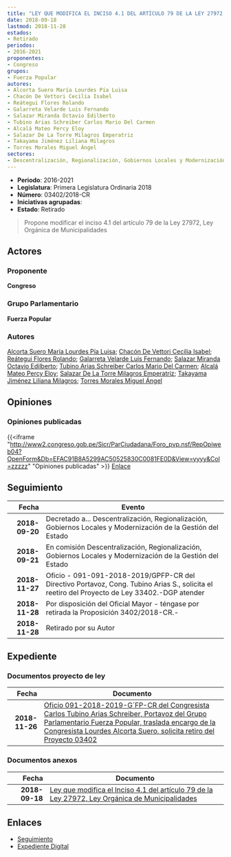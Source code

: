 ```yaml
---
title: "LEY QUE MODIFICA EL INCISO 4.1 DEL ARTÍCULO 79 DE LA LEY 27972, LEY ORGÁNICA DE MUNICIPALIDADES"
date: 2018-09-18
lastmod: 2018-11-28
estados:
- Retirado
periodos:
- 2016-2021
proponentes:
- Congreso
grupos:
- Fuerza Popular
autores:
- Alcorta Suero María Lourdes Pía Luisa
- Chacón De Vettori Cecilia Isabel
- Reátegui Flores Rolando
- Galarreta Velarde Luis Fernando
- Salazar Miranda Octavio Edilberto
- Tubino Arias Schreiber Carlos Mario Del Carmen
- Alcalá Mateo Percy Eloy
- Salazar De La Torre Milagros Emperatriz
- Takayama Jiménez Liliana Milagros
- Torres Morales Miguel Ángel
sectores:
- Descentralización, Regionalización, Gobiernos Locales y Modernización de la Gestión del Estado
---
```

- **Periodo**: 2016-2021
- **Legislatura**: Primera Legislatura Ordinaria 2018
- **Número**: 03402/2018-CR
- **Iniciativas agrupadas**: 
- **Estado**: Retirado

> Propone modificar el inciso 4.1 del artículo 79 de la Ley 27972, Ley Orgánica de Municipalidades


## Actores

### Proponente

**Congreso**

### Grupo Parlamentario

**Fuerza Popular**

### Autores

[Alcorta Suero María Lourdes Pía Luisa](mailto:mailto:lalcorta@congreso.gob.pe); [Chacón De Vettori Cecilia Isabel](mailto:mailto:cchacon@congreso.gob.pe); [Reátegui Flores Rolando](mailto:mailto:rreategui@congreso.gob.pe); [Galarreta Velarde Luis Fernando](mailto:mailto:lgalarreta@congreso.gob.pe); [Salazar Miranda Octavio Edilberto](mailto:mailto:osalazar@congreso.gob.pe); [Tubino Arias Schreiber Carlos Mario Del Carmen](mailto:mailto:ctubino@congreso.gob.pe); [Alcalá Mateo Percy Eloy](mailto:mailto:palcala@congreso.gob.pe); [Salazar De La Torre Milagros Emperatriz](mailto:mailto:msalazard@congreso.gob.pe); [Takayama Jiménez Liliana Milagros](mailto:mailto:ltakayama@congreso.gob.pe); [Torres Morales Miguel Ángel](mailto:mailto:mtorresm@congreso.gob.pe)

## Opiniones

### Opiniones publicadas

{{<iframe "http://www2.congreso.gob.pe/Sicr/ParCiudadana/Foro_pvp.nsf/RepOpiweb04?OpenForm&Db=EFAC91B8A5299AC50525830C0081FE0D&View=yyyy&Col=zzzzz" "Opiniones publicadas" >}}
[Enlace](http://www2.congreso.gob.pe/Sicr/ParCiudadana/Foro_pvp.nsf/RepOpiweb04?OpenForm&Db=EFAC91B8A5299AC50525830C0081FE0D&View=yyyy&Col=zzzzz)


## Seguimiento

| Fecha | Evento |
|------:|--------|
| **2018-09-20** | Decretado a... Descentralización, Regionalización, Gobiernos Locales y Modernización de la Gestión del Estado |
| **2018-09-21** | En comisión Descentralización, Regionalización, Gobiernos Locales y Modernización de la Gestión del Estado |
| **2018-11-27** | Oficio - 091-091-2018-2019/GPFP-CR del Directivo Portavoz, Cong. Tubino Arias S., solicita el reetiro del Proyecto de Ley 33402.-DGP atender |
| **2018-11-28** | Por disposición del Oficial Mayor - téngase por retirada la Proposición 3402/2018-CR.- |
| **2018-11-28** | Retirado por su Autor |

## Expediente

### Documentos proyecto de ley

| Fecha | Documento |
|------:|-----------|
| **2018-11-26** | [Oficio 091-2018-2019-G´FP-CR del Congresista Carlos Tubino Arias Schreiber, Portavoz del Grupo Parlamentario Fuerza Popular, traslada encargo de la Congresista Lourdes Alcorta Suero, solicita retiro del Proyecto 03402](http://www.leyes.congreso.gob.pe/Documentos/2016_2021/Oficios/Grupos_Parlamentarios/OFICIO-091-2018-2019-GFP-CR.pdf) |

### Documentos anexos

| Fecha | Documento |
|------:|-----------|
| **2018-09-18** | [Ley que modifica el Inciso 4.1 del artículo 79 de la Ley 27972, Ley Orgánica de Municipalidades](http://www.leyes.congreso.gob.pe/Documentos/2016_2021/Proyectos_de_Ley_y_de_Resoluciones_Legislativas/PL0340220180918.pdf) |

## Enlaces

- [Seguimiento](http://www2.congreso.gob.pe/Sicr/TraDocEstProc/CLProLey2016.nsf/f7fff46988ca05b1052578e100829cc7/bd2b15f3fb5c82b40525830d000656d9?OpenDocument)
- [Expediente Digital](http://www2.congreso.gob.pe/Sicr/TraDocEstProc/CLProLey2016.nsf/f7fff46988ca05b1052578e100829cc7/bd2b15f3fb5c82b40525830d000656d9?OpenDocument&Click=05257FB7005EB655.eb71d0cf91d8294e05256cdf006b5706/$Body/0.1C6C)

